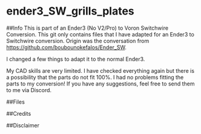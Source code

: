 # ender3_SW_grills_plates

##Info
This is part of an Ender3 (No V2/Pro) to Voron Switchwire Conversion. This git only contains files that I have adapted for an Ender3 to Switchwire conversion. Origin was the conversation from https://github.com/boubounokefalos/Ender_SW.

I changed a few things to adapt it to the normal Ender3.

My CAD skills are very limited. I have checked everything again but there is a possibility that the parts do not fit 100%. I had no problems fitting the parts to my conversion! If you have any suggestions, feel free to send them to me via Discord. 

##Files



##Credits



##Disclaimer


